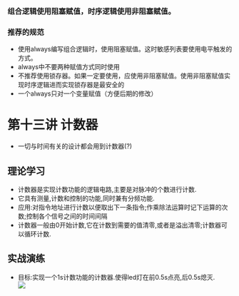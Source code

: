 ### 组合逻辑使用阻塞赋值，时序逻辑使用非阻塞赋值。  
### 推荐的规范  
- 使用always编写组合逻辑时，使用阻塞赋值。这时敏感列表要使用电平触发的方式。  
- always中不要两种赋值方式同时使用  
- 不推荐使用锁存器。如果一定要使用，应使用非阻塞赋值。使用非阻塞赋值实现时序逻辑进而实现锁存器是最安全的  
- 一个always只对一个变量赋值（方便后期的修改）  
# 第十三讲 计数器  
- 一切与时间有关的设计都会用到计数器(?)  
## 理论学习  
- 计数器是实现计数功能的逻辑电路,主要是对脉冲的个数进行计数.  
- 它具有测量,计数和控制的功能,同时兼有分频功能.  
- 应用:对指令地址进行计数以便取出下一条指令;作乘除法运算时记下运算的次数;控制各个信号之间的时间间隔  
- 计数器一般由0开始计数,它在计数到需要的值清零,或者是溢出清零;计数器可以循环计数.  
## 实战演练  
- 目标:实现一个1s计数功能的计数器.使得led灯在前0.5s点亮,后0.5s熄灭.  
![](./)